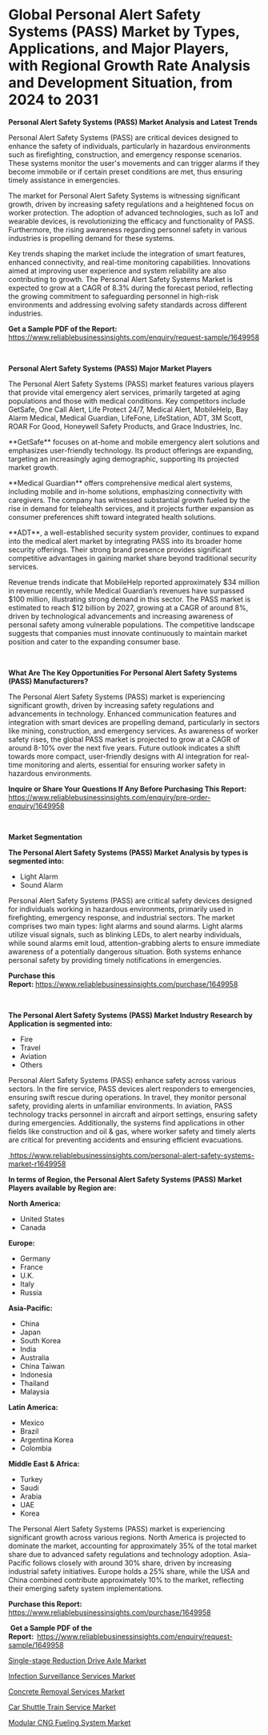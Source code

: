 <p><h1>Global Personal Alert Safety Systems (PASS) Market by Types, Applications, and Major Players, with Regional Growth Rate Analysis and Development Situation, from 2024 to 2031</h1></p><p><strong>Personal Alert Safety Systems (PASS) Market Analysis and Latest Trends</strong></p>
<p><p>Personal Alert Safety Systems (PASS) are critical devices designed to enhance the safety of individuals, particularly in hazardous environments such as firefighting, construction, and emergency response scenarios. These systems monitor the user's movements and can trigger alarms if they become immobile or if certain preset conditions are met, thus ensuring timely assistance in emergencies.</p><p>The market for Personal Alert Safety Systems is witnessing significant growth, driven by increasing safety regulations and a heightened focus on worker protection. The adoption of advanced technologies, such as IoT and wearable devices, is revolutionizing the efficacy and functionality of PASS. Furthermore, the rising awareness regarding personnel safety in various industries is propelling demand for these systems.</p><p>Key trends shaping the market include the integration of smart features, enhanced connectivity, and real-time monitoring capabilities. Innovations aimed at improving user experience and system reliability are also contributing to growth. The Personal Alert Safety Systems Market is expected to grow at a CAGR of 8.3% during the forecast period, reflecting the growing commitment to safeguarding personnel in high-risk environments and addressing evolving safety standards across different industries.</p></p>
<p><strong>Get a Sample PDF of the Report:&nbsp;</strong> <a href="https://www.reliablebusinessinsights.com/enquiry/request-sample/1649958?utm_campaign=97&utm_medium=2&utm_source=Github&utm_content=ia&utm_term=08122024&utm_id=personal-alert-safety-systems-pass">https://www.reliablebusinessinsights.com/enquiry/request-sample/1649958</a></p>
<p>&nbsp;</p>
<p><strong>Personal Alert Safety Systems (PASS) Major Market Players</strong></p>
<p><p>The Personal Alert Safety Systems (PASS) market features various players that provide vital emergency alert services, primarily targeted at aging populations and those with medical conditions. Key competitors include GetSafe, One Call Alert, Life Protect 24/7, Medical Alert, MobileHelp, Bay Alarm Medical, Medical Guardian, LifeFone, LifeStation, ADT, 3M Scott, ROAR For Good, Honeywell Safety Products, and Grace Industries, Inc.</p><p>**GetSafe** focuses on at-home and mobile emergency alert solutions and emphasizes user-friendly technology. Its product offerings are expanding, targeting an increasingly aging demographic, supporting its projected market growth.</p><p>**Medical Guardian** offers comprehensive medical alert systems, including mobile and in-home solutions, emphasizing connectivity with caregivers. The company has witnessed substantial growth fueled by the rise in demand for telehealth services, and it projects further expansion as consumer preferences shift toward integrated health solutions.</p><p>**ADT**, a well-established security system provider, continues to expand into the medical alert market by integrating PASS into its broader home security offerings. Their strong brand presence provides significant competitive advantages in gaining market share beyond traditional security services.</p><p>Revenue trends indicate that MobileHelp reported approximately $34 million in revenue recently, while Medical Guardian’s revenues have surpassed $100 million, illustrating strong demand in this sector. The PASS market is estimated to reach $12 billion by 2027, growing at a CAGR of around 8%, driven by technological advancements and increasing awareness of personal safety among vulnerable populations. The competitive landscape suggests that companies must innovate continuously to maintain market position and cater to the expanding consumer base.</p></p>
<p>&nbsp;</p>
<p><strong>What Are The Key Opportunities For Personal Alert Safety Systems (PASS) Manufacturers?</strong></p>
<p><p>The Personal Alert Safety Systems (PASS) market is experiencing significant growth, driven by increasing safety regulations and advancements in technology. Enhanced communication features and integration with smart devices are propelling demand, particularly in sectors like mining, construction, and emergency services. As awareness of worker safety rises, the global PASS market is projected to grow at a CAGR of around 8-10% over the next five years. Future outlook indicates a shift towards more compact, user-friendly designs with AI integration for real-time monitoring and alerts, essential for ensuring worker safety in hazardous environments.</p></p>
<p><strong>Inquire or Share Your Questions If Any Before Purchasing This Report:</strong> <a href="https://www.reliablebusinessinsights.com/enquiry/pre-order-enquiry/1649958?utm_campaign=97&utm_medium=2&utm_source=Github&utm_content=ia&utm_term=08122024&utm_id=personal-alert-safety-systems-pass">https://www.reliablebusinessinsights.com/enquiry/pre-order-enquiry/1649958</a></p>
<p>&nbsp;</p>
<p><strong>Market Segmentation</strong></p>
<p><strong>The Personal Alert Safety Systems (PASS) Market Analysis by types is segmented into:</strong></p>
<p><ul><li>Light Alarm</li><li>Sound Alarm</li></ul></p>
<p><p>Personal Alert Safety Systems (PASS) are critical safety devices designed for individuals working in hazardous environments, primarily used in firefighting, emergency response, and industrial sectors. The market comprises two main types: light alarms and sound alarms. Light alarms utilize visual signals, such as blinking LEDs, to alert nearby individuals, while sound alarms emit loud, attention-grabbing alerts to ensure immediate awareness of a potentially dangerous situation. Both systems enhance personal safety by providing timely notifications in emergencies.</p></p>
<p><strong>Purchase this Report:&nbsp;</strong><a href="https://www.reliablebusinessinsights.com/purchase/1649958?utm_campaign=97&utm_medium=2&utm_source=Github&utm_content=ia&utm_term=08122024&utm_id=personal-alert-safety-systems-pass">https://www.reliablebusinessinsights.com/purchase/1649958</a></p>
<p>&nbsp;</p>
<p><strong>The Personal Alert Safety Systems (PASS) Market Industry Research by Application is segmented into:</strong></p>
<p><ul><li>Fire</li><li>Travel</li><li>Aviation</li><li>Others</li></ul></p>
<p><p>Personal Alert Safety Systems (PASS) enhance safety across various sectors. In the fire service, PASS devices alert responders to emergencies, ensuring swift rescue during operations. In travel, they monitor personal safety, providing alerts in unfamiliar environments. In aviation, PASS technology tracks personnel in aircraft and airport settings, ensuring safety during emergencies. Additionally, the systems find applications in other fields like construction and oil & gas, where worker safety and timely alerts are critical for preventing accidents and ensuring efficient evacuations.</p></p>
<p><a href="https://www.reliablebusinessinsights.com/personal-alert-safety-systems-market-r1649958?utm_campaign=97&utm_medium=2&utm_source=Github&utm_content=ia&utm_term=08122024&utm_id=personal-alert-safety-systems-pass">&nbsp;https://www.reliablebusinessinsights.com/personal-alert-safety-systems-market-r1649958</a></p>
<p><strong>In terms of Region, the Personal Alert Safety Systems (PASS) Market Players available by Region are:</strong></p>
<p>
    <p> <strong> North America: </strong>
        <ul>
            <li>United States</li>
            <li>Canada</li>
        </ul>
        </p> 
    <p> <strong> Europe: </strong>
        <ul>
            <li>Germany</li>
            <li>France</li>
            <li>U.K.</li>
            <li>Italy</li>
            <li>Russia</li>
        </ul>
        </p> 
    <p> <strong> Asia-Pacific: </strong>
        <ul>
            <li>China</li>
            <li>Japan</li>
            <li>South Korea</li>
            <li>India</li>
            <li>Australia</li>
            <li>China Taiwan</li>
            <li>Indonesia</li>
            <li>Thailand</li>
            <li>Malaysia</li>
        </ul>
        </p> 
    <p> <strong> Latin America: </strong>
        <ul>
            <li>Mexico</li>
            <li>Brazil</li>
            <li>Argentina Korea</li>
            <li>Colombia</li>
        </ul>
        </p> 
    <p> <strong> Middle East & Africa: </strong>
        <ul>
            <li>Turkey</li>
            <li>Saudi</li>
            <li>Arabia</li>
            <li>UAE</li>
            <li>Korea</li>
        </ul>
    </p>
    </p>
<p><p>The Personal Alert Safety Systems (PASS) market is experiencing significant growth across various regions. North America is projected to dominate the market, accounting for approximately 35% of the total market share due to advanced safety regulations and technology adoption. Asia-Pacific follows closely with around 30% share, driven by increasing industrial safety initiatives. Europe holds a 25% share, while the USA and China combined contribute approximately 10% to the market, reflecting their emerging safety system implementations.</p></p>
<p><strong>Purchase this Report: </strong><a href="https://www.reliablebusinessinsights.com/purchase/1649958?utm_campaign=97&utm_medium=2&utm_source=Github&utm_content=ia&utm_term=08122024&utm_id=personal-alert-safety-systems-pass">https://www.reliablebusinessinsights.com/purchase/1649958</a></p>
<p>&nbsp;<strong>Get a Sample PDF of the Report:&nbsp;&nbsp;</strong><a href="https://www.reliablebusinessinsights.com/enquiry/request-sample/1649958?utm_campaign=97&utm_medium=2&utm_source=Github&utm_content=ia&utm_term=08122024&utm_id=personal-alert-safety-systems-pass">https://www.reliablebusinessinsights.com/enquiry/request-sample/1649958</a></p>
<p><strong></strong></p>
<p><p><a href="https://issuu.com/reportprime-2/docs/single-stage-reduction-drive-axle-market-size-2030?utm_campaign=97&utm_medium=2&utm_source=Github&utm_content=ia&utm_term=08122024&utm_id=personal-alert-safety-systems-pass">Single-stage Reduction Drive Axle Market</a></p><p><a href="https://www.linkedin.com/pulse/understanding-118-cagrforecast-infection-surveillance-jblae?utm_campaign=97&utm_medium=2&utm_source=Github&utm_content=ia&utm_term=08122024&utm_id=personal-alert-safety-systems-pass">Infection Surveillance Services Market</a></p><p><a href="https://issuu.com/reportprime-2/docs/concrete-removal-services-market-size-2030.pptx?utm_campaign=97&utm_medium=2&utm_source=Github&utm_content=ia&utm_term=08122024&utm_id=personal-alert-safety-systems-pass">Concrete Removal Services Market</a></p><p><a href="https://www.linkedin.com/pulse/the-sympatico-insight-9odme?utm_campaign=97&utm_medium=2&utm_source=Github&utm_content=ia&utm_term=08122024&utm_id=personal-alert-safety-systems-pass">Car Shuttle Train Service Market</a></p><p><a href="https://github.com/stephaniwo144/Market-Research-Report-List-1/blob/main/modular-cng-fueling-system-market.md?utm_campaign=97&utm_medium=2&utm_source=Github&utm_content=ia&utm_term=08122024&utm_id=personal-alert-safety-systems-pass">Modular CNG Fueling System Market</a></p></p>